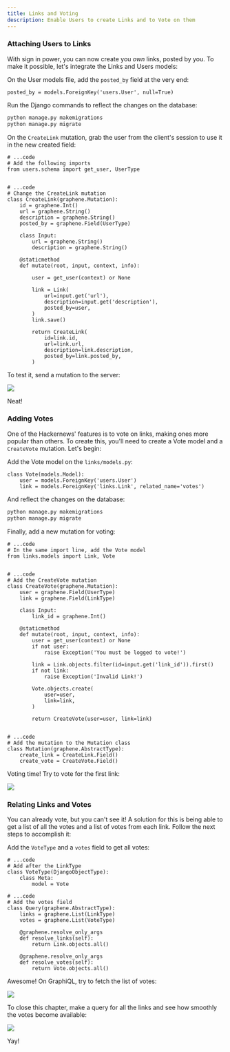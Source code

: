 ```yaml
---
title: Links and Voting
description: Enable Users to create Links and to Vote on them
---
```


### Attaching Users to Links
With sign in power, you can now create you *own* links, posted by you. To make it possible, let's integrate the Links and Users models:

<Instruction>

On the User models file, add the `posted_by` field at the very end:

```python(path="hackernews/links/models.py")
posted_by = models.ForeignKey('users.User', null=True)
```

</Instruction>

<Instruction>

Run the Django commands to reflect the changes on the database:

```bash
python manage.py makemigrations
python manage.py migrate
```

</Instruction>

<Instruction>

On the `CreateLink` mutation, grab the user from the client's session to use it in the new created field:

```python(path="hackernews/links/schema.py")
# ...code
# Add the following imports
from users.schema import get_user, UserType


# ...code
# Change the CreateLink mutation
class CreateLink(graphene.Mutation):
    id = graphene.Int()
    url = graphene.String()
    description = graphene.String()
    posted_by = graphene.Field(UserType)

    class Input:
        url = graphene.String()
        description = graphene.String()

    @staticmethod
    def mutate(root, input, context, info):

        user = get_user(context) or None

        link = Link(
            url=input.get('url'),
            description=input.get('description'),
            posted_by=user,
        )
        link.save()

        return CreateLink(
            id=link.id,
            url=link.url,
            description=link.description,
            posted_by=link.posted_by,
        )
```

</Instruction>

To test it, send a mutation to the server:

![](http://i.imgur.com/9JMnRWf.png)

Neat!

### Adding Votes
One of the Hackernews' features is to vote on links, making ones more popular than others. To create this, you'll need to create a Vote model and a `CreateVote` mutation. Let's begin:

<Instruction>

Add the Vote model on the `links/models.py`:

```python(path="hackernews/links/schema.py")
class Vote(models.Model):
    user = models.ForeignKey('users.User')
    link = models.ForeignKey('links.Link', related_name='votes')
```

</Instruction>

<Instruction>

And reflect the changes on the database:

```bash
python manage.py makemigrations
python manage.py migrate
```

</Instruction>

<Instruction>

Finally, add a new mutation for voting:

```python(path="hackernews/links/schema.py")
# ...code
# In the same import line, add the Vote model
from links.models import Link, Vote


# ...code
# Add the CreateVote mutation
class CreateVote(graphene.Mutation):
    user = graphene.Field(UserType)
    link = graphene.Field(LinkType)

    class Input:
        link_id = graphene.Int()

    @staticmethod
    def mutate(root, input, context, info):
        user = get_user(context) or None
        if not user:
            raise Exception('You must be logged to vote!')

        link = Link.objects.filter(id=input.get('link_id')).first()
        if not link:
            raise Exception('Invalid Link!')

        Vote.objects.create(
            user=user,
            link=link,
        )

        return CreateVote(user=user, link=link)


# ...code
# Add the mutation to the Mutation class
class Mutation(graphene.AbstractType):
    create_link = CreateLink.Field()
    create_vote = CreateVote.Field()
```

</Instruction>

Voting time! Try to vote for the first link:

![](http://i.imgur.com/ih72ZmP.png)

### Relating Links and Votes
You can already vote, but you can't see it! A solution for this is being able to get a list of all the votes and a list of votes from each link. Follow the next steps to accomplish it:

<Instruction>

Add the `VoteType` and a `votes` field to get all votes:

```python(path="hackernews/links/schema.py")
# ...code
# Add after the LinkType
class VoteType(DjangoObjectType):
    class Meta:
        model = Vote
```

</Instruction>

<Instruction>

```python(path="hackernews/links/schema.py")
# ...code
# Add the votes field
class Query(graphene.AbstractType):
    links = graphene.List(LinkType)
    votes = graphene.List(VoteType)

    @graphene.resolve_only_args
    def resolve_links(self):
        return Link.objects.all()

    @graphene.resolve_only_args
    def resolve_votes(self):
        return Vote.objects.all()
```

</Instruction>

Awesome! On GraphiQL, try to fetch the list of votes:

![](http://i.imgur.com/mkb5w1z.png)

To close this chapter, make a query for all the links and see how smoothly the votes become available:

![](http://i.imgur.com/uGMWHxV.png)

Yay!
